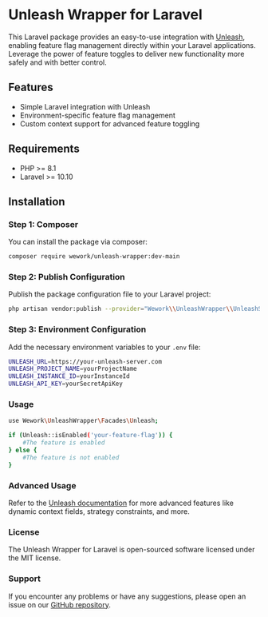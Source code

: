 # Unleash Wrapper for Laravel

This Laravel package provides an easy-to-use integration with [Unleash](https://www.getunleash.io/), enabling feature flag management directly within your Laravel applications. Leverage the power of feature toggles to deliver new functionality more safely and with better control.

## Features

- Simple Laravel integration with Unleash
- Environment-specific feature flag management
- Custom context support for advanced feature toggling

## Requirements

- PHP >= 8.1
- Laravel >= 10.10

## Installation

### Step 1: Composer

You can install the package via composer:

```bash
composer require wework/unleash-wrapper:dev-main
```

### Step 2: Publish Configuration

Publish the package configuration file to your Laravel project:

```bash
php artisan vendor:publish --provider="Wework\\UnleashWrapper\\UnleashServiceProvider" --tag="config"
```

### Step 3: Environment Configuration

Add the necessary environment variables to your `.env` file:

```bash
UNLEASH_URL=https://your-unleash-server.com
UNLEASH_PROJECT_NAME=yourProjectName
UNLEASH_INSTANCE_ID=yourInstanceId
UNLEASH_API_KEY=yourSecretApiKey
```

### Usage

```bash
use Wework\UnleashWrapper\Facades\Unleash;

if (Unleash::isEnabled('your-feature-flag')) {
    #The feature is enabled
} else {
    #The feature is not enabled
}
```

### Advanced Usage

Refer to the [Unleash documentation](https://github.com/Unleash/unleash-client-php) for more advanced features like dynamic context fields, strategy constraints, and more.

### License
The Unleash Wrapper for Laravel is open-sourced software licensed under the MIT license.

### Support
If you encounter any problems or have any suggestions, please open an issue on our [GitHub repository](https://github.com/wework-jpn/unleash-wrapper).




